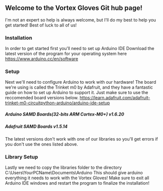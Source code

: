 ## Welcome to the Vortex Gloves Git hub page! 
I'm not an expert so help is always welcome, but I'll do my best to help you get started! Best of luck to all of us!

### Installation
In order to get started first you'll need to set up Arduino IDE
Download the latest version of the program for your operating system here
https://www.arduino.cc/en/software 

### Setup 
Next we'll need to configure Arduino to work with our hardware!
The board we're using is called the Trinket m0 by Adafruit, and they have a fantastic guide on how to set up Arduino to support it. Just make sure to use the reccomended board versions below.
https://learn.adafruit.com/adafruit-trinket-m0-circuitpython-arduino/arduino-ide-setup
##### Arduino SAMD Boards(32-bits ARM Cortex-M0+) v1.6.20
##### Adafruit SAMD Boards v1.5.14
The latest versions don't work with one of our libraries so you'll get errors if you don't use the ones listed above. 

### Library Setup
Lastly we need to copy the libraries folder to the directory C:\Users\YourPCName\Documents\Arduino
This should give arduino everything it needs to work with the Vortex Gloves!
Make sure to exit all Arduino IDE windows and restart the program to finalize the installation!
